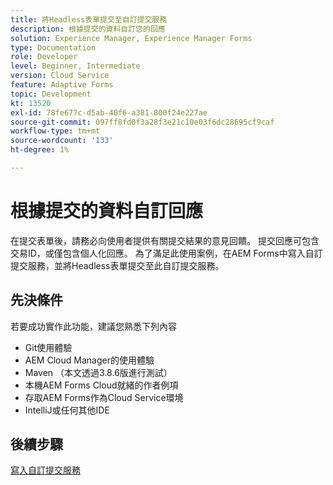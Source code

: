 ```yaml
---
title: 將Headless表單提交至自訂提交服務
description: 根據提交的資料自訂您的回應
solution: Experience Manager, Experience Manager Forms
type: Documentation
role: Developer
level: Beginner, Intermediate
version: Cloud Service
feature: Adaptive Forms
topic: Development
kt: 13520
exl-id: 78fe677c-d5ab-40f6-a381-800f24e227ae
source-git-commit: 097ff8fd0f3a28f3e21c10e03f6dc28695cf9caf
workflow-type: tm+mt
source-wordcount: '133'
ht-degree: 1%

---
```


# 根據提交的資料自訂回應

在提交表單後，請務必向使用者提供有關提交結果的意見回饋。 提交回應可包含交易ID，或僅包含個人化回應。 為了滿足此使用案例，在AEM Forms中寫入自訂提交服務，並將Headless表單提交至此自訂提交服務。

## 先決條件

若要成功實作此功能，建議您熟悉下列內容

* Git使用體驗
* AEM Cloud Manager的使用體驗
* Maven （本文透過3.8.6版進行測試）
* 本機AEM Forms Cloud就緒的作者例項
* 存取AEM Forms作為Cloud Service環境
* IntelliJ或任何其他IDE


## 後續步驟

[寫入自訂提交服務](./custom-submit-service.md)
